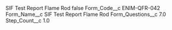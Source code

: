 <?xml version="1.0" encoding="UTF-8"?>
<CustomMetadata xmlns="http://soap.sforce.com/2006/04/metadata" xmlns:xsi="http://www.w3.org/2001/XMLSchema-instance" xmlns:xsd="http://www.w3.org/2001/XMLSchema">
    <label>SIF Test Report Flame Rod</label>
    <protected>false</protected>
    <values>
        <field>Form_Code__c</field>
        <value xsi:type="xsd:string">ENIM-QFR-042</value>
    </values>
    <values>
        <field>Form_Name__c</field>
        <value xsi:type="xsd:string">SIF Test Report Flame Rod</value>
    </values>
    <values>
        <field>Form_Questions__c</field>
        <value xsi:type="xsd:double">7.0</value>
    </values>
    <values>
        <field>Step_Count__c</field>
        <value xsi:type="xsd:double">1.0</value>
    </values>
</CustomMetadata>
